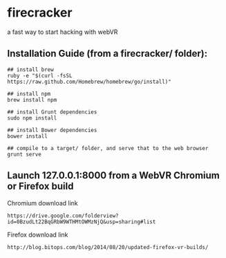 firecracker
========

a fast way to start hacking with webVR


Installation Guide (from a firecracker/ folder):
--------
    
    ## install brew
    ruby -e "$(curl -fsSL https://raw.github.com/Homebrew/homebrew/go/install)"

    ## install npm
    brew install npm

    ## install Grunt dependencies
    sudo npm install

    ## install Bower dependencies
    bower install

    ## compile to a target/ folder, and serve that to the web browser
    grunt serve

Launch 127.0.0.1:8000 from a WebVR Chromium or Firefox build
--------


Chromium download link

    https://drive.google.com/folderview?id=0BzudLt22BqGRbW9WTHMtOWMzNjQ&usp=sharing#list
    
Firefox download link

    http://blog.bitops.com/blog/2014/08/20/updated-firefox-vr-builds/



